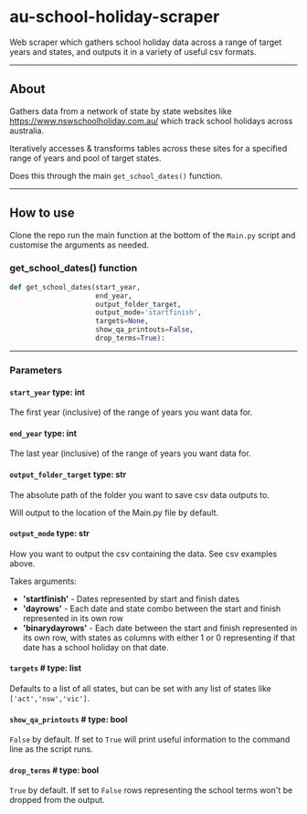 # au-school-holiday-scraper
Web scraper which gathers school holiday data across a range of target years and states, and outputs it in a variety of useful csv formats.

---

## About

Gathers data from a network of state by state websites like https://www.nswschoolholiday.com.au/ which track school holidays across australia.

Iteratively accesses & transforms tables across these sites for a specified range of years and pool of target states.

Does this through the main `get_school_dates()` function.

---

## How to use

Clone the repo run the main function at the bottom of the `Main.py` script and customise the arguments as needed.

### get_school_dates() function

```Python
def get_school_dates(start_year,
                     end_year,
                     output_folder_target,
                     output_mode='startfinish',
                     targets=None,
                     show_qa_printouts=False,
                     drop_terms=True):
 ```
---

### Parameters

#### `start_year` type: int

The first year (inclusive) of the range of years you want data for.

#### `end_year` type: int

The last year (inclusive) of the range of years you want data for.

#### `output_folder_target` type: str

The absolute path of the folder you want to save csv data outputs to.

Will output to the location of the Main.py file by default.

#### `output_mode` type: str

How you want to output the csv containing the data. See csv examples above.

Takes arguments:

- **'startfinish'** - Dates represented by start and finish dates
- **'dayrows'** - Each date and state combo between the start and finish represented in its own row
- **'binarydayrows'** - Each date between the start and finish represented in its own row, with states as columns with either 1 or 0 representing if that date has a school holiday on that date.

#### `targets` # type: list

Defaults to a list of all states, but can be set with any list of states like `['act','nsw','vic']`.

#### `show_qa_printouts` # type: bool

`False` by default. If set to `True` will print useful information to the command line as the script runs.

#### `drop_terms` # type: bool

`True` by default. If set to `False` rows representing the school terms won't be dropped from the output.
